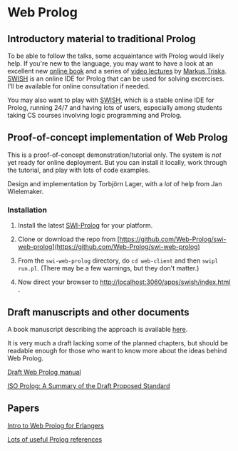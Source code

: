 # Web Prolog

## Introductory material to traditional Prolog

To be able to follow the talks, some acquaintance with Prolog would likely help. If you're new to the language, you may want to have a look at an excellent new [online book](https://www.metalevel.at/prolog) and a series of [video lectures](https://www.metalevel.at/prolog/videos) by [Markus Triska](https://www.metalevel.at). [SWISH](https://swish.swi-prolog.org) is an online IDE for Prolog that can be used for solving excercises. I'll be available for online consultation if needed.

You may also want to play with [SWISH](https://swish.swi-prolog.org), which is a stable online IDE for Prolog, running 24/7 and having lots of users, especially among students taking CS courses involving logic programming and Prolog. 



## Proof-of-concept implementation of Web Prolog

This is a proof-of-concept demonstration/tutorial only. The system is _not_ yet ready for online deployment. But you can install it locally, work through the tutorial, and play with lots of code examples.

Design and implementation by Torbjörn Lager, with a _lot_ of help from Jan Wielemaker. 


### Installation

1. Install the latest [SWI-Prolog](https://www.swi-prolog.org/download/devel) for your platform. 

2. Clone or download the repo from [https://github.com/Web-Prolog/swi-web-prolog](https://github.com/Web-Prolog/swi-web-prolog)

3. From the `swi-web-prolog` directory, do `cd web-client` and then `swipl run.pl`. (There may be a few warnings, but they don't matter.)

4. Now direct your browser to [http://localhost:3060/apps/swish/index.html](http://localhost:3060/apps/swish/index.html) .

## Draft manuscripts and other documents

A book manuscript describing the approach is available [here](https://github.com/Web-Prolog/swi-web-prolog/raw/master/book/web-prolog.pdf).

It is very much a draft lacking some of the planned chapters, but should be readable enough for those who want to know more about the ideas behind Web Prolog.

[Draft Web Prolog manual](documents/manual-draft.pdf)

[ISO Prolog: A Summary of the Draft Proposed Standard](http://fsl.cs.illinois.edu/images/9/9c/PrologStandard.pdf)



## Papers


[Intro to Web Prolog for Erlangers](https://gup.ub.gu.se/file/207827)


[Lots of useful Prolog references](https://swi-prolog.discourse.group/t/useful-prolog-references/1089)
